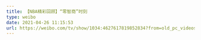 ```yaml
---
title: 【NBA精彩回顾】“零智商”时刻
type: weibo
date: 2021-04-26 11:15:53
url: https://weibo.com/tv/show/1034:4627617819852834?from=old_pc_videoshow
---
```


<!-- more -->
